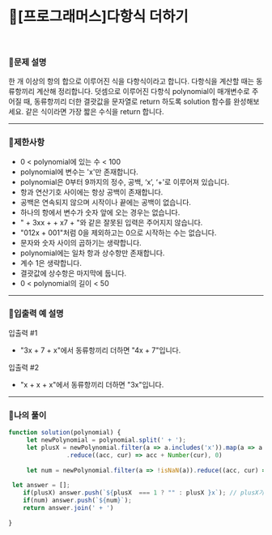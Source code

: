 # 🦄[프로그래머스]다항식 더하기
<br/>

### 🧡문제 설명
한 개 이상의 항의 합으로 이루어진 식을 다항식이라고 합니다. 다항식을 계산할 때는 동류항끼리 계산해 정리합니다. 덧셈으로 이루어진 다항식 polynomial이 매개변수로 주어질 때, 동류항끼리 더한 결괏값을 문자열로 return 하도록 solution 함수를 완성해보세요. 같은 식이라면 가장 짧은 수식을 return 합니다.
***
### 💛제한사항
- 0 < polynomial에 있는 수 < 100
- polynomial에 변수는 'x'만 존재합니다.
- polynomial은 0부터 9까지의 정수, 공백, ‘x’, ‘+'로 이루어져 있습니다.
- 항과 연산기호 사이에는 항상 공백이 존재합니다.
- 공백은 연속되지 않으며 시작이나 끝에는 공백이 없습니다.
- 하나의 항에서 변수가 숫자 앞에 오는 경우는 없습니다.
- " + 3xx + + x7 + "와 같은 잘못된 입력은 주어지지 않습니다.
- "012x + 001"처럼 0을 제외하고는 0으로 시작하는 수는 없습니다.
- 문자와 숫자 사이의 곱하기는 생략합니다.
- polynomial에는 일차 항과 상수항만 존재합니다.
- 계수 1은 생략합니다.
- 결괏값에 상수항은 마지막에 둡니다.
- 0 < polynomial의 길이 < 50
***
### 💙입출력 예 설명
입출력 #1
- "3x + 7 + x"에서 동류항끼리 더하면 "4x + 7"입니다.

입출력 #2
- "x + x + x"에서 동류항끼리 더하면 "3x"입니다.
***
### 💜나의 풀이
```javascript
function solution(polynomial) {
     let newPolynomial = polynomial.split(' + ');
     let plusX = newPolynomial.filter(a => a.includes('x')).map(a => a.replace('x','') || '1')
                .reduce((acc, cur) => acc + Number(cur), 0)
    
     let num = newPolynomial.filter(a => !isNaN(a)).reduce((acc, cur) => acc + Number(cur), 0)
    
 let answer = [];
    if(plusX) answer.push(`${plusX  === 1 ? "" : plusX }x`); // plusX가 1이면 그냥 1x가 되므로 1을 빈문자열로 만들어 주고 x를 붙여줌
    if(num) answer.push(`${num}`);
    return answer.join(' + ')
    
}
```